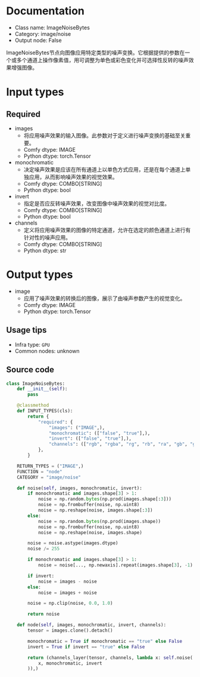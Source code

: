 
# Documentation
- Class name: ImageNoiseBytes
- Category: image/noise
- Output node: False

ImageNoiseBytes节点向图像应用特定类型的噪声变换。它根据提供的参数在一个或多个通道上操作像素值，用可调整为单色或彩色变化并可选择性反转的噪声效果增强图像。

# Input types
## Required
- images
    - 将应用噪声效果的输入图像。此参数对于定义进行噪声变换的基础至关重要。
    - Comfy dtype: IMAGE
    - Python dtype: torch.Tensor
- monochromatic
    - 决定噪声效果是应该在所有通道上以单色方式应用，还是在每个通道上单独应用，从而影响噪声效果的视觉效果。
    - Comfy dtype: COMBO[STRING]
    - Python dtype: bool
- invert
    - 指定是否应反转噪声效果，改变图像中噪声效果的视觉对比度。
    - Comfy dtype: COMBO[STRING]
    - Python dtype: bool
- channels
    - 定义将应用噪声效果的图像的特定通道，允许在选定的颜色通道上进行有针对性的噪声应用。
    - Comfy dtype: COMBO[STRING]
    - Python dtype: str

# Output types
- image
    - 应用了噪声效果的转换后的图像，展示了由噪声参数产生的视觉变化。
    - Comfy dtype: IMAGE
    - Python dtype: torch.Tensor


## Usage tips
- Infra type: `GPU`
- Common nodes: unknown


## Source code
```python
class ImageNoiseBytes:
    def __init__(self):
        pass

    @classmethod
    def INPUT_TYPES(cls):
        return {
            "required": {
                "images": ("IMAGE",),
                "monochromatic": (["false", "true"],),
                "invert": (["false", "true"],),
                "channels": (["rgb", "rgba", "rg", "rb", "ra", "gb", "ga", "ba", "r", "g", "b", "a"],),
            },
        }

    RETURN_TYPES = ("IMAGE",)
    FUNCTION = "node"
    CATEGORY = "image/noise"

    def noise(self, images, monochromatic, invert):
        if monochromatic and images.shape[3] > 1:
            noise = np.random.bytes(np.prod(images.shape[:3]))
            noise = np.frombuffer(noise, np.uint8)
            noise = np.reshape(noise, images.shape[:3])
        else:
            noise = np.random.bytes(np.prod(images.shape))
            noise = np.frombuffer(noise, np.uint8)
            noise = np.reshape(noise, images.shape)

        noise = noise.astype(images.dtype)
        noise /= 255

        if monochromatic and images.shape[3] > 1:
            noise = noise[..., np.newaxis].repeat(images.shape[3], -1)

        if invert:
            noise = images - noise
        else:
            noise = images + noise

        noise = np.clip(noise, 0.0, 1.0)

        return noise

    def node(self, images, monochromatic, invert, channels):
        tensor = images.clone().detach()

        monochromatic = True if monochromatic == "true" else False
        invert = True if invert == "true" else False

        return (channels_layer(tensor, channels, lambda x: self.noise(
            x, monochromatic, invert
        )),)

```
